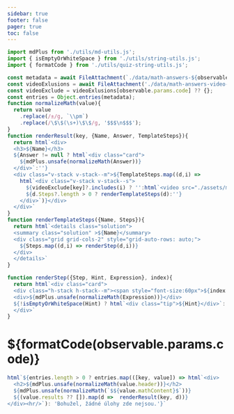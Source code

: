 ```yaml
---
sidebar: true
footer: false
pager: true
toc: false
---
```

<style>
  details.solution {
    display:flex;
    flex-direction:column;
    /* margin: 0 auto; */
    /* background: var(--theme-background-alt); */
    box-shadow: 0 .1rem 1rem -.5rem rgba(0,0,0,.4);
    /* border-radius: 5px; */
  
  }

  summary.solution {
    background: var(--theme-background-alt);
    border: solid 1px var(--theme-foreground-faintest);
    /* border-radius: 0.75rem; */
    padding: 1rem;
    /* margin: 1rem 0; */
    font: 14px var(--sans-serif);
  }

  details.solution[open]::details-content {
    border: solid 1px var(--theme-foreground-faintest);
    padding: 0.5rem;
  }

</style>
```js
import mdPlus from './utils/md-utils.js';
import { isEmptyOrWhiteSpace } from './utils/string-utils.js';
import { formatCode } from './utils/quiz-string-utils.js';

const metadata = await FileAttachment(`./data/math-answers-${observable.params.code}.json`).json();
const videoExlusions = await FileAttachment('./data/math-answers-video-exclude.json').json();
const videoExclude = videoExlusions[observable.params.code] ?? {};
const entries = Object.entries(metadata);
function normalizeMath(value){
  return value
    .replace(/±/g, `\\pm`)
    .replace(/\$\$(\s+)\$\$/g, '$$$\n$$$');
}
function renderResult(key, {Name, Answer, TemplateSteps}){
  return html`<div>
  <h3>${Name}</h3>
  ${Answer != null ? html`<div class="card">
    ${mdPlus.unsafe(normalizeMath(Answer))}
  </div>`:''}
  <div class="v-stack v-stack--m">${TemplateSteps.map((d,i) => 
    html`<div class="v-stack v-stack--s">
      ${videoExclude[key]?.includes(i) ? '':html`<video src="./assets/math/${observable.params.code}/${key}-${i}.mp4" playsinline muted controls></video>`}
      ${d.Steps?.length > 0 ? renderTemplateSteps(d):''}
    </div>`)}</div>
  </div>`
}
function renderTemplateSteps({Name, Steps}){
  return html`<details class="solution">
  <summary class="solution" >${Name}</summary>
  <div class="grid grid-cols-2" style="grid-auto-rows: auto;">
    ${Steps.map((d,i) => renderStep(d,i))}
  </div>
  </details>`
}

function renderStep({Step, Hint, Expression}, index){
  return html`<div class="card">  
  <div class="h-stack h-stack--m"><span style="font-size:60px">${index + 1}</span>${mdPlus.unsafe(normalizeMath(Step))}</div>  
  <div>${mdPlus.unsafe(normalizeMath(Expression))}</div>
  ${!isEmptyOrWhiteSpace(Hint) ? html`<div class="tip">${Hint}</div>`:''}
  </div>`
}
```
# ${formatCode(observable.params.code)}

```js
html`${entries.length > 0 ? entries.map(([key, value]) => html`<div>
  <h2>${mdPlus.unsafe(normalizeMath(value.header))}</h2>
  ${mdPlus.unsafe(normalizeMath(`$${value.mathContent}$`))}
  ${(value.results ?? []).map(d =>  renderResult(key, d))}
</div><hr/>`): 'Bohužel, žádné úlohy zde nejsou.'}`
```